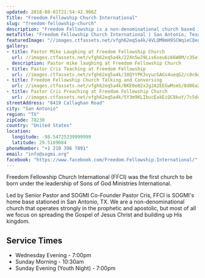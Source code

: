 ```yaml
---
updated: 2018-08-01T21:54:42.906Z
Title: "Freedom Fellowship Church International"
slug: "freedom-fellowship-church"
description: "Freedom Fellowship is a non-denominational church based in San Antonio, Texas that operates strongly in the prophetic and apostolic. We focus first and foremost on spreading the Gospel of Jesus Christ and building up His kingdom."
metaTitle: "Freedom Fellowship Church International | San Antonio, Texas"
featuredImage: "//images.ctfassets.net/vfgh62eq5a4k/4VLQM9mH9SCWqieCQegGwO/e0033ce2e047c6583601b1a4c39790b9/pastor_cris_preaching.jpg"
gallery:
- title: Pastor Mike Laughing at Freedom Fellowship Church
  url: //images.ctfassets.net/vfgh62eq5a4k/22Xn5wJ9Lis6seu6i66W8M/c35e1635e0dc76a9e6415002a3e8e814/Pastor_Mike_Laughing_IMG_0148__1_.jpg
  description: Pastor mike laughing at Freedom Fellowship Church
- title: Pastor Cris Teaching at Freedom Fellowship
  url: //images.ctfassets.net/vfgh62eq5a4k/3OQYYPK3vyucGAGs4ueqG2/c0c6d48f8431aced5cfd70449186500e/IMG_3209_as_Smart_Object-1__1_.jpg
- title: Freedom Fellowship Church Talking and Conversing
  url: //images.ctfassets.net/vfgh62eq5a4k/BKE0e02x2g2A2EEGwMsmS/8d06a2aa3be18e4d03374561dcb2b275/IMG_4067_as_Smart_Object-1__1_.jpg
- title: Pastor Cris Preaching at Freedom Fellowship Church
  url: //images.ctfassets.net/vfgh62eq5a4k/5Y3m9KLIbucEakEiQC8kuY/7c5dc929a30adeaa04b9546980b5c640/IMG_9401_edit__1_.jpg
streetAddress: "8419 Callaghan Road"
city: "San Antonio"
region: "TX"
zipCode: 78230
country: "United States"
location:
  longitude: -98.54725339999999
  latitude: 29.5169084
phoneNumber: "+1 210 396 7891"
email: "info@sogmi.org"
facebook: "https://www.facebook.com/Freedom.Fellowship.International/"
---
```

Freedom Fellowship Church International (FFCI) was the first church to be born under the leadership of Sons of God Ministries International.

Led by Senior Pastor and SOGMI Co-Founder Pastor Cris, FFCI is SOGMI's home base stationed in San Antonio, TX. We are a non-denominational church that operates strongly in the prophetic and apostolic, but most of all we focus on spreading the Gospel of Jesus Christ and building up His kingdom.

## Service Times
- Wednesday Evening - 7:00pm
- Sunday Morning - 10:30am
- Sunday Evening (Youth Night) - 7:00pm
